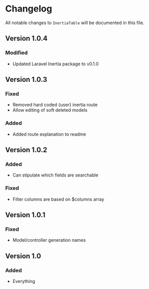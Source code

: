 # Changelog

All notable changes to `InertiaTable` will be documented in this file.

## Version 1.0.4

### Modified
- Updated Laravel Inertia package to v0.1.0

## Version 1.0.3

### Fixed
- Removed hard coded {user} inertia route
- Allow editing of soft deleted models

### Added
- Added route explanation to readme

## Version 1.0.2

### Added
- Can stipulate which fields are searchable

### Fixed
- Filter columns are based on $columns array

## Version 1.0.1

### Fixed
- Model/controller generation names


## Version 1.0

### Added
- Everything
